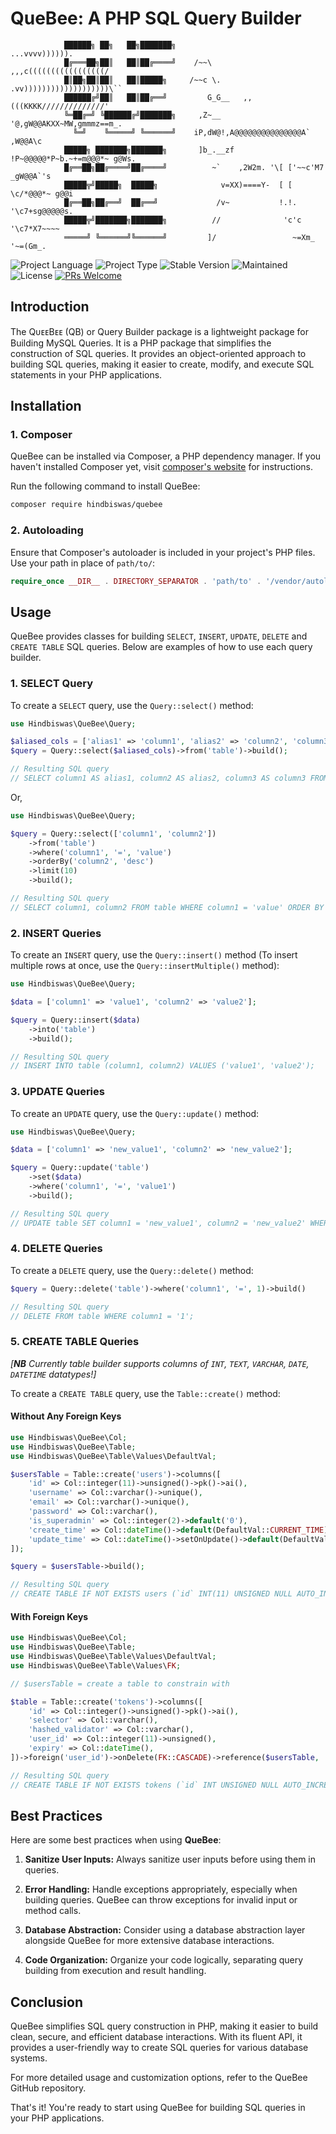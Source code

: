 # QueBee: A PHP SQL Query Builder

```
            ██████╗ ██╗   ██╗███████╗                               ...vvvv)))))).
            █╔═══██╗██║   ██║██╔════╝    /~~\               ,,,c(((((((((((((((((/
            █║██╗██║██║   ██║█████╗     /~~c \.         .vv)))))))))))))))))))\``
            ██████╔╝██║   ██║██╔══╝         G_G__   ,,(((KKKK//////////////'
            ╚═██╔═╝ ╚██████╔╝███████╗     ,Z~__ '@,gW@@AKXX~MW,gmmmz==m_.
              ╚═╝    ╚═════╝ ╚══════╝    iP,dW@!,A@@@@@@@@@@@@@@@A` ,W@@A\c
            █████╗ ███████╗███████╗       ]b_.__zf !P~@@@@@*P~b.~+=m@@@*~ g@Ws.
            █╔══██╗██╔════╝██╔════╝          ~`    ,2W2m. '\[ ['~~c'M7 _gW@@A`'s
            █████╦╝█████╗  █████╗              v=XX)====Y-  [ [    \c/*@@@*~ g@@i
            █╔══██╗██╔══╝  ██╔══╝             /v~           !.!.     '\c7+sg@@@@@s.
            █████╦╝███████╗███████╗          //              'c'c       '\c7*X7~~~~
            ═════╝ ╚══════╝╚══════╝         ]/                 ~=Xm_       '~=(Gm_.
```

![Project Language](https://img.shields.io/static/v1?label=language&message=php&color=purple)
![Project Type](https://img.shields.io/static/v1?label=type&message=library&color=red)
![Stable Version](https://img.shields.io/static/v1?label=stable-version&message=v1.1.0&color=brightgreen)
![Maintained](https://img.shields.io/static/v1?label=maintained&message=yes&color=red)
![License](https://img.shields.io/static/v1?label=license&message=MIT&color=orange)
[![PRs Welcome](https://img.shields.io/badge/PRs-welcome-brightgreen.svg)](http://makeapullrequest.com)

## Introduction

The QᴜᴇᴇBᴇᴇ (QB) or Query Builder package is a lightweight package for Building MySQL Queries.
It is a PHP package that simplifies the construction of SQL queries. It provides an object-oriented approach to building SQL queries, making it easier to create, modify, and execute SQL statements in your PHP applications.

## Installation

### 1. Composer

QueBee can be installed via Composer, a PHP dependency manager. If you haven't installed Composer yet, visit [composer's website](https://getcomposer.org) for instructions.

Run the following command to install QueBee:

```bash
composer require hindbiswas/quebee
```

### 2. Autoloading

Ensure that Composer's autoloader is included in your project's PHP files.
Use your path in place of `path/to/`:

```php
require_once __DIR__ . DIRECTORY_SEPARATOR . 'path/to' . '/vendor/autoload.php';
```

## Usage

QueBee provides classes for building `SELECT`, `INSERT`, `UPDATE`, `DELETE`  and `CREATE TABLE` SQL queries. Below are examples of how to use each query builder.

### 1. SELECT Query

To create a `SELECT` query, use the `Query::select()` method:

```php
use Hindbiswas\QueBee\Query;

$aliased_cols = ['alias1' => 'column1', 'alias2' => 'column2', 'column3' => 'column3'];
$query = Query::select($aliased_cols)->from('table')->build();

// Resulting SQL query
// SELECT column1 AS alias1, column2 AS alias2, column3 AS column3 FROM table;
```

Or,

```php
use Hindbiswas\QueBee\Query;

$query = Query::select(['column1', 'column2'])
    ->from('table')
    ->where('column1', '=', 'value')
    ->orderBy('column2', 'desc')
    ->limit(10)
    ->build();

// Resulting SQL query
// SELECT column1, column2 FROM table WHERE column1 = 'value' ORDER BY column2 DESC LIMIT 0, 10;
```

### 2. INSERT Queries

To create an `INSERT` query, use the `Query::insert()` method (To insert multiple rows at once, use the `Query::insertMultiple()` method):

```php
use Hindbiswas\QueBee\Query;

$data = ['column1' => 'value1', 'column2' => 'value2'];

$query = Query::insert($data)
    ->into('table')
    ->build();

// Resulting SQL query
// INSERT INTO table (column1, column2) VALUES ('value1', 'value2');
```

### 3. UPDATE Queries

To create an `UPDATE` query, use the `Query::update()` method:

```php
use Hindbiswas\QueBee\Query;

$data = ['column1' => 'new_value1', 'column2' => 'new_value2'];

$query = Query::update('table')
    ->set($data)
    ->where('column1', '=', 'value1')
    ->build();

// Resulting SQL query
// UPDATE table SET column1 = 'new_value1', column2 = 'new_value2' WHERE column1 = 'value1';
```

### 4. DELETE Queries

To create a `DELETE` query, use the `Query::delete()` method:

```php
$query = Query::delete('table')->where('column1', '=', 1)->build()

// Resulting SQL query
// DELETE FROM table WHERE column1 = '1';
```

### 5. CREATE TABLE Queries

*[**NB** Currently table builder supports columns of `INT`, `TEXT`, `VARCHAR`, `DATE`, `DATETIME` datatypes!]*

To create a `CREATE TABLE` query, use the `Table::create()` method:

#### Without Any Foreign Keys

```php
use Hindbiswas\QueBee\Col;
use Hindbiswas\QueBee\Table;
use Hindbiswas\QueBee\Table\Values\DefaultVal;

$usersTable = Table::create('users')->columns([
    'id' => Col::integer(11)->unsigned()->pk()->ai(),
    'username' => Col::varchar()->unique(),
    'email' => Col::varchar()->unique(),
    'password' => Col::varchar(),
    'is_superadmin' => Col::integer(2)->default('0'),
    'create_time' => Col::dateTime()->default(DefaultVal::CURRENT_TIME),
    'update_time' => Col::dateTime()->setOnUpdate()->default(DefaultVal::CURRENT_TIME),
]);

$query = $usersTable->build();

// Resulting SQL query
// CREATE TABLE IF NOT EXISTS users (`id` INT(11) UNSIGNED NULL AUTO_INCREMENT, `username` VARCHAR(255) NOT NULL, `email` VARCHAR(255) NOT NULL, `password` VARCHAR(255) NOT NULL, `is_superadmin` INT(2) NOT NULL DEFAULT '0', `create_time` DATETIME NOT NULL DEFAULT CURRENT_TIME, `update_time` DATETIME on update CURRENT_TIMESTAMP NOT NULL DEFAULT CURRENT_TIME, CONSTRAINT users_PK PRIMARY KEY (id), CONSTRAINT username_UC UNIQUE (`username`), CONSTRAINT email_UC UNIQUE (`email`)) ENGINE = InnoDB;
```

#### With Foreign Keys

```php
use Hindbiswas\QueBee\Col;
use Hindbiswas\QueBee\Table;
use Hindbiswas\QueBee\Table\Values\DefaultVal;
use Hindbiswas\QueBee\Table\Values\FK;

// $usersTable = create a table to constrain with

$table = Table::create('tokens')->columns([
    'id' => Col::integer()->unsigned()->pk()->ai(),
    'selector' => Col::varchar(),
    'hashed_validator' => Col::varchar(),
    'user_id' => Col::integer(11)->unsigned(),
    'expiry' => Col::dateTime(),
])->foreign('user_id')->onDelete(FK::CASCADE)->reference($usersTable, 'id');

// Resulting SQL query
// CREATE TABLE IF NOT EXISTS tokens (`id` INT UNSIGNED NULL AUTO_INCREMENT, `selector` VARCHAR(255) NOT NULL, `hashed_validator` VARCHAR(255) NOT NULL, `user_id` INT(11) UNSIGNED NOT NULL, `expiry` DATETIME NOT NULL, CONSTRAINT tokens_PK PRIMARY KEY (id), FOREIGN KEY (user_id) REFERENCES users(id) ON DELETE CASCADE) ENGINE = InnoDB;
```

## Best Practices

Here are some best practices when using **QueBee**:

1. **Sanitize User Inputs:** Always sanitize user inputs before using them in queries.

2. **Error Handling:** Handle exceptions appropriately, especially when building queries. QueBee can throw exceptions for invalid input or method calls.

3. **Database Abstraction:** Consider using a database abstraction layer alongside QueBee for more extensive database interactions.

4. **Code Organization:** Organize your code logically, separating query building from execution and result handling.

## Conclusion

QueBee simplifies SQL query construction in PHP, making it easier to build clean, secure, and efficient database interactions. With its fluent API, it provides a user-friendly way to create SQL queries for various database systems.

For more detailed usage and customization options, refer to the QueBee GitHub repository.

That's it! You're ready to start using QueBee for building SQL queries in your PHP applications.
